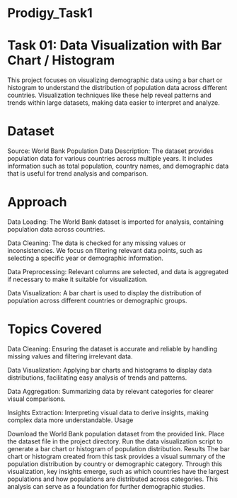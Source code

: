 # Prodigy_Task1
# Task 01: Data Visualization with Bar Chart / Histogram
This project focuses on visualizing demographic data using a bar chart or histogram to understand the distribution of population data across different countries. Visualization techniques like these help reveal patterns and trends within large datasets, making data easier to interpret and analyze.

# Dataset
Source: World Bank Population Data Description: The dataset provides population data for various countries across multiple years. It includes information such as total population, country names, and demographic data that is useful for trend analysis and comparison.

# Approach
Data Loading: The World Bank dataset is imported for analysis, containing population data across countries.

Data Cleaning: The data is checked for any missing values or inconsistencies. We focus on filtering relevant data points, such as selecting a specific year or demographic information.

Data Preprocessing: Relevant columns are selected, and data is aggregated if necessary to make it suitable for visualization.

Data Visualization: A bar chart is used to display the distribution of population across different countries or demographic groups.

# Topics Covered
Data Cleaning: Ensuring the dataset is accurate and reliable by handling missing values and filtering irrelevant data.

Data Visualization: Applying bar charts and histograms to display data distributions, facilitating easy analysis of trends and patterns.

Data Aggregation: Summarizing data by relevant categories for clearer visual comparisons.

Insights Extraction: Interpreting visual data to derive insights, making complex data more understandable. Usage

Download the World Bank population dataset from the provided link. Place the dataset file in the project directory. Run the data visualization script to generate a bar chart or histogram of population distribution. Results The bar chart or histogram created from this task provides a visual summary of the population distribution by country or demographic category. Through this visualization, key insights emerge, such as which countries have the largest populations and how populations are distributed across categories. This analysis can serve as a foundation for further demographic studies.
